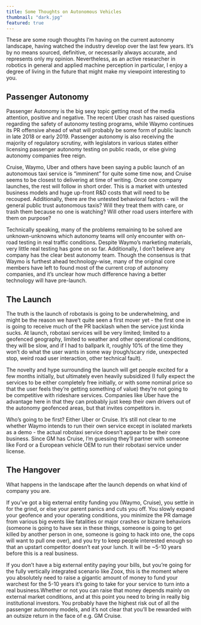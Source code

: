 ```yaml
---
title: Some Thoughts on Autonomous Vehicles
thumbnail: "dark.jpg"
featured: true
---
```


These are some rough thoughts I’m having on the current autonomy landscape, having watched the industry develop over the last few years. It’s by no means sourced, definitive, or necessarily always accurate, and represents only my opinion. Nevertheless, as an active researcher in robotics in general and applied machine perception in particular, I enjoy a degree of living in the future that might make my viewpoint interesting to you.

## Passenger Autonomy

Passenger Autonomy is the big sexy topic getting most of the media attention, positive and negative. The recent Uber crash has raised questions regarding the safety of autonomy testing programs, while Waymo continues its PR offensive ahead of what will probably be some form of public launch in late 2018 or early 2019. Passenger autonomy is also receiving the majority of regulatory scrutiny, with legislators in various states either licensing passenger autonomy testing on public roads, or else giving autonomy companies free reign.

Cruise, Waymo, Uber and others have been saying a public launch of an autonomous taxi service is “imminent” for quite some time now, and Cruise seems to be closest to delivering at time of writing. Once one company launches, the rest will follow in short order. This is a market with untested business models and huge up-front R&D costs that will need to be recouped. Additionally, there are the untested behavioral factors - will the general public trust autonomous taxis? Will they treat them with care, or trash them because no one is watching? Will other road users interfere with them on purpose?

Technically speaking, many of the problems remaining to be solved are unknown-unknowns which autonomy teams will only encounter with on-road testing in real traffic conditions. Despite Waymo’s marketing materials, very little real testing has gone on so far. Additionally, I don’t believe any company has the clear best autonomy team. Though the consensus is that Waymo is furthest ahead technology-wise, many of the original core members have left to found most of the current crop of autonomy companies, and it’s unclear how much difference having a better technology will have pre-launch.

## The Launch

The truth is the launch of robotaxis is going to be underwhelming, and might be the reason we have’t quite seen a first mover yet - the first one in is going to receive much of the PR backlash when the service just kinda sucks. At launch, robotaxi services will be very limited; limited to a geofenced geography, limited to weather and other operational conditions, they will be slow, and if I had to ballpark it, roughly 10% of the time they won’t do what the user wants in some way (rough/scary ride, unexpected stop, weird road user interaction, other technical fault).

The novelty and hype surrounding the launch will get people excited for a few months initially, but ultimately even heavily subsidized (I fully expect the services to be either completely free initially, or with some nominal price so that the user feels they’re getting something of value) they’re not going to be competitive with rideshare services. Companies like Uber have the advantage here in that they can probably just keep their own drivers out of the autonomy geofenced areas, but that invites competitors in.

Who’s going to be first? Either Uber or Cruise. It’s still not clear to me whether Waymo intends to run their own service except in isolated markets as a demo - the actual robotaxi service doesn’t appear to be their core business. Since GM has Cruise, I’m guessing they’ll partner with someone like Ford or a European vehicle OEM to run their robotaxi service under license.

## The Hangover

What happens in the landscape after the launch depends on what kind of company you are.

If you’ve got a big external entity funding you (Waymo, Cruise), you settle in for the grind, or else your parent panics and cuts you off. You slowly expand your geofence and your operating conditions, you minimize the PR damage from various big events like fatalities or major crashes or bizarre behaviors (someone is going to have sex in these things, someone is going to get killed by another person in one, someone is going to hack into one, the cops will want to pull one over), and you try to keep people interested enough so that an upstart competitor doesn’t eat your lunch. It will be ~5-10 years before this is a real business.

If you don’t have a big external entity paying your bills, but you’re going for the fully vertically integrated scenario like Zoox, this is the moment where you absolutely need to raise a gigantic amount of money to fund your warchest for the 5-10 years it’s going to take for your service to turn into a real business.Whether or not you can raise that money depends mainly on external market conditions, and at this point you need to bring in really big institutional investors. You probably have the highest risk out of all the passenger autonomy models, and it’s not clear that you’ll be rewarded with an outsize return in the face of e.g. GM Cruise.